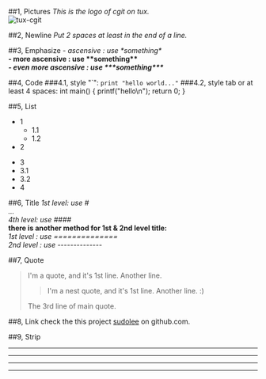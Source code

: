 
##1, Pictures
*This is the logo of cgit on tux.*  
![tux-cgit](https://git.kernel.org/tux-cgit.png)

##2, Newline
*Put 2 spaces at least in the end of a line.*  

##3, Emphasize
*- ascensive      : use \*something\**  
**- more ascensive : use \*\*something\*\***  
***- even more ascensive : use \*\*\*something\*\*\****  

##4, Code
###4.1, style "\`":
`print "hello world..."`
###4.2, style tab or at least 4 spaces:
	int main()
	{
		printf("hello\n");
		return 0;
	}

##5, List
* 1
	* 1.1
	* 1.2
* 2

- 3
 - 3.1
 - 3.2
- 4

##6, Title
*1st level: use \#*  
*...*  
*4th level: use \#\#\#\#*  
**there is another method for 1st & 2nd level title:**  
*1st level : use ==============*  
*2nd level : use --------------*

##7, Quote
> I'm a quote, and it's 1st line.
Another line.
>> I'm a nest quote, and it's 1st line.
Another line.
:)
>
> The 3rd line of main quote.

##8, Link
check the this project [sudolee](https://github.com/sudolee/sudolee) on github.com.

##9, Strip
* * *
***
*****
- - -

